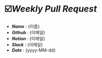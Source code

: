 # :ballot_box_with_check:***Weekly Pull Request***

- ***Name*** : {이름}
- ***Github*** : {이메일}
- ***Notion*** : {이메일}
- ***Slack*** : {이메일}
- ***Date*** : {yyyy-MM-dd}
